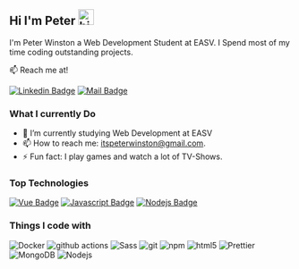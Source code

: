 ## Hi I'm Peter <img src="https://user-images.githubusercontent.com/1303154/88677602-1635ba80-d120-11ea-84d8-d263ba5fc3c0.gif" width="28px" height="28px" alt="hi">

<!--🚀 Check out my New Portfolio [itspeterwinston.com](https://itspeterwinston.com) -->

I'm Peter Winston a Web Development Student at EASV. I Spend most of my time coding outstanding projects.

:mailbox: Reach me at!

[![Linkedin Badge](https://img.shields.io/badge/-PeterWinston-0e76a8?style=flat&labelColor=0e76a8&logo=linkedin&logoColor=white)](https://www.linkedin.com/in/islem-maboud/) 
[![Mail Badge](https://img.shields.io/badge/-itspeterwinston-c0392b?style=flat&labelColor=c0392b&logo=gmail&logoColor=white)](mailto:islempenywis@gmail.com)


<!-- TODO: Add last video link -->

### What I currently Do

- 🔭 I’m currently studying Web Development at EASV 
- 📫 How to reach me: itspeterwinston@gmail.com.
- ⚡ Fun fact: I play games and watch a lot of TV-Shows.

### Top Technologies

<!-- TODO: Make technologies links takes you to repositories -->
[![Vue Badge](https://img.shields.io/badge/Vue.js-4FC08D?style=for-the-badge&labelColor=black&logo=vuedotjs&logoColor=4FC08D)](#)
[![Javascript Badge](https://img.shields.io/badge/-Javascript-F0DB4F?style=for-the-badge&labelColor=black&logo=javascript&logoColor=F0DB4F)](#) [![Nodejs Badge](https://img.shields.io/badge/-Nodejs-3C873A?style=for-the-badge&labelColor=black&logo=node.js&logoColor=3C873A)](#)

### Things I code with
<p>
  <img alt="Docker" src="https://img.shields.io/badge/-Docker-46a2f1?style=flat-square&logo=docker&logoColor=white" />
  <img alt="github actions" src="https://img.shields.io/badge/-Github_Actions-2088FF?style=flat-square&logo=github-actions&logoColor=white" />
  <img alt="Sass" src="https://img.shields.io/badge/-Sass-CC6699?style=flat-square&logo=sass&logoColor=white" />
  <img alt="git" src="https://img.shields.io/badge/-Git-F05032?style=flat-square&logo=git&logoColor=white" />
  <img alt="npm" src="https://img.shields.io/badge/-NPM-CB3837?style=flat-square&logo=npm&logoColor=white" />
  <img alt="html5" src="https://img.shields.io/badge/-HTML5-E34F26?style=flat-square&logo=html5&logoColor=white" />
  <img alt="Prettier" src="https://img.shields.io/badge/-Prettier-F7B93E?style=flat-square&logo=prettier&logoColor=white" />
  <img alt="MongoDB" src="https://img.shields.io/badge/-MongoDB-13aa52?style=flat-square&logo=mongodb&logoColor=white" />
  <img alt="Nodejs" src="https://img.shields.io/badge/-Nodejs-43853d?style=flat-square&logo=Node.js&logoColor=white" />
</p>
